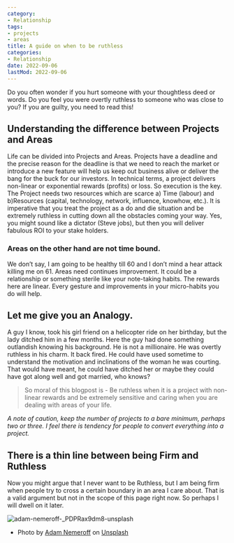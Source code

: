 ```yaml
---
category:
- Relationship
tags:
- projects
- areas
title: A guide on when to be ruthless
categories:
- Relationship
date: 2022-09-06
lastMod: 2022-09-06
---
```

Do you often wonder if you hurt someone with your thoughtless deed or words. Do you feel you were overtly ruthless to someone who was close to you? If you are guilty, you need to read this!

## Understanding the difference between Projects and Areas
Life can be divided into Projects and Areas. Projects have a deadline and the precise reason for the deadline is that we need to reach the market or introduce a new feature will help us keep out business alive or deliver the bang for the buck for our investors. In technical terms, a project delivers non-linear or exponential rewards (profits) or loss. So execution is the key. The Project needs two resources which are scarce a) Time (labour) and b)Resources (capital, technology, network, influence, knowhow, etc.). It is imperative that you treat the project as a do and die situation and be extremely ruthless in cutting down all the obstacles coming your way. Yes, you might sound like a dictator (Steve jobs), but then you will deliver fabulous ROI to your stake holders.

### Areas on the other hand are not time bound.

We don’t say, I am going to be healthy till 60 and I don’t mind a hear attack killing me on 61. Areas need continues improvement. It could be a relationship or something sterile like your note-taking habits. The rewards here are linear. Every gesture and improvements in your micro-habits you do will help.

## Let me give you an Analogy. 
A guy I know, took his girl friend on a helicopter ride on her birthday, but the lady ditched him in a few months. Here the guy had done something outlandish knowing his background. He is not a millionaire. He was overtly ruthless in his charm. It back fired. He could have used sometime to understand the motivation and inclinations of the woman he was courting. That would have meant, he could have ditched her or maybe they could have got along well and got married, who knows?

> So moral of this blogpost is - Be ruthless when it is a project with non-linear rewards and be extremely sensitive and caring when you are dealing with areas of your life.

*A note of caution, keep the number of projects to a bare minimum, perhaps two or three. I feel there is tendency for people to convert everything into a project.*

## There is a thin line between being Firm and Ruthless
Now you might argue that I never want to be Ruthless, but I am being firm when people try to cross a certain boundary in an area I care about. That is a valid argument but not in the scope of this page right now. So perhaps I will dwell on it later.

![adam-nemeroff-_PDPRax9dm8-unsplash](https://mataroa.blog/images/ebc661a8.jpeg)

  + Photo by [Adam Nemeroff](https://unsplash.com/@adamnem?utm_source=unsplash&utm_medium=referral&utm_content=creditCopyText) on [Unsplash](https://unsplash.com/s/photos/kindness?utm_source=unsplash&utm_medium=referral&utm_content=creditCopyText)
